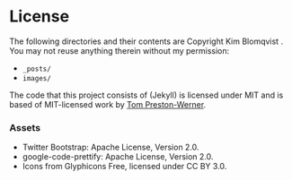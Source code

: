 # License

The following directories and their contents are Copyright Kim Blomqvist
. You may not reuse anything therein without my permission:

- `_posts/`
- `images/`

The code that this project consists of (Jekyll) is licensed under MIT
and is based of MIT-licensed work by [Tom Preston-Werner](http://github.com/mojombo/jekyll).

### Assets

- Twitter Bootstrap: Apache License, Version 2.0.
- google-code-prettify: Apache License, Version 2.0.
- Icons from Glyphicons Free, licensed under CC BY 3.0.
